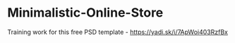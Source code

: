 # Minimalistic-Online-Store
Training work for this free PSD template - https://yadi.sk/i/7ApWoi403RzfBx
